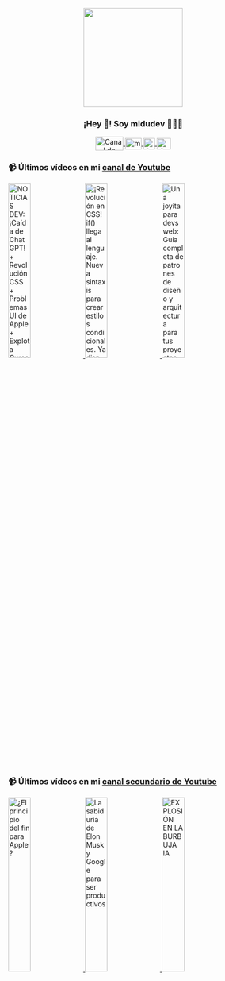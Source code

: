 <p align="center" width="300">
   <img align="center" width="200" src="https://user-images.githubusercontent.com/1561955/106762302-fda9de00-6635-11eb-99be-3ef744e60c0e.png" />
   <h3 align="center">¡Hey 👋! Soy midudev 👨🏻‍💻</h3>
</p>

<p align="center">
   <a href="https://twitch.tv/midudev" target="blank">
    <img align="center" src="https://upload.wikimedia.org/wikipedia/commons/c/ce/Twitch_logo_2019.svg" alt="Canal de Twitch de midudev" height="28px" width="56px" />
  </a>
  <span style="width: 8px;"> </span>
   <a href="https://youtube.com/midudev" target="blank">
    <img align="center" src="https://upload.wikimedia.org/wikipedia/commons/0/09/YouTube_full-color_icon_%282017%29.svg" alt="midudev" height="23px" width="33px" />
  </a>
  <span style="width: 8px;"> </span>
  <a href="https://instagram.com/midu.dev" target="blank">
    <img align="center" src="https://upload.wikimedia.org/wikipedia/commons/e/e7/Instagram_logo_2016.svg" alt="Canal de Instagram de midu.dev" height="23px" width="23px" />
  </a>
  <span style="width: 8px;"> </span>
  <a href="https://twitter.com/midudev" target="blank">
    <img align="center" src="https://upload.wikimedia.org/wikipedia/commons/thumb/6/6f/Logo_of_Twitter.svg/2491px-Logo_of_Twitter.svg.png" alt="Canal de Twitter de midudev" height="23px" width="28px" />
  </a>
</p>

### 📹 Últimos vídeos en mi [canal de Youtube](https://youtube.com/midudev?sub_confirmation=1)

<a href='https://youtu.be/cfVaJQ1qWZE' target='_blank'>
  <img width='30%' src='https://img.youtube.com/vi/cfVaJQ1qWZE/mqdefault.jpg' alt='NOTICIAS DEV: ¡Caída de ChatGPT! + Revolución CSS + Problemas UI de Apple + Explota Cursor' />
</a>
<a href='https://youtu.be/HIXUHToZ2xg' target='_blank'>
  <img width='30%' src='https://img.youtube.com/vi/HIXUHToZ2xg/mqdefault.jpg' alt='¡Revolución en CSS! if() llega al lenguaje. Nueva sintaxis para crear estilos condicionales. Ya disp' />
</a>
<a href='https://youtu.be/5NGKkkYGC9Q' target='_blank'>
  <img width='30%' src='https://img.youtube.com/vi/5NGKkkYGC9Q/mqdefault.jpg' alt='Una joyita para devs web: Guía completa de patrones de diseño y arquitectura para tus proyectos con' />
</a>

### 📹 Últimos vídeos en mi [canal secundario de Youtube](https://youtube.com/midulive?sub_confirmation=1)

<a href='https://youtu.be/c8Rr4n7FeRo' target='_blank'>
  <img width='30%' src='https://img.youtube.com/vi/c8Rr4n7FeRo/mqdefault.jpg' alt='¿El principio del fin para Apple?' />
</a>
<a href='https://youtu.be/urWyEBM_RCM' target='_blank'>
  <img width='30%' src='https://img.youtube.com/vi/urWyEBM_RCM/mqdefault.jpg' alt='La sabiduría de Elon Musk y Google para ser productivos' />
</a>
<a href='https://youtu.be/9_vWPLrRTo0' target='_blank'>
  <img width='30%' src='https://img.youtube.com/vi/9_vWPLrRTo0/mqdefault.jpg' alt='EXPLOSIÓN EN LA BURBUJA IA' />
</a>